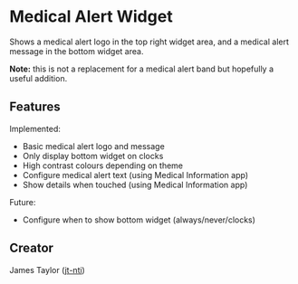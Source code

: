 # Medical Alert Widget

Shows a medical alert logo in the top right widget area, and a medical alert message in the bottom widget area.

**Note:** this is not a replacement for a medical alert band but hopefully a useful addition.

## Features

Implemented:

- Basic medical alert logo and message
- Only display bottom widget on clocks
- High contrast colours depending on theme
- Configure medical alert text (using Medical Information app)
- Show details when touched (using Medical Information app)

Future:

- Configure when to show bottom widget (always/never/clocks)

## Creator

James Taylor ([jt-nti](https://github.com/jt-nti))
